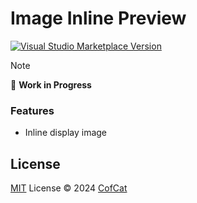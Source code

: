 # Image Inline Preview

<a href="https://marketplace.visualstudio.com/items?itemName=antfu.ext-name" target="__blank"><img src="https://img.shields.io/visual-studio-marketplace/v/antfu.ext-name.svg?color=eee&amp;label=VS%20Code%20Marketplace&logo=visual-studio-code" alt="Visual Studio Marketplace Version" /></a>

> [!NOTE]
> 🚧 **Work in Progress**

### Features

- Inline display image

## License

[MIT](./LICENSE) License © 2024 [CofCat](https://github.com/cofcat)

